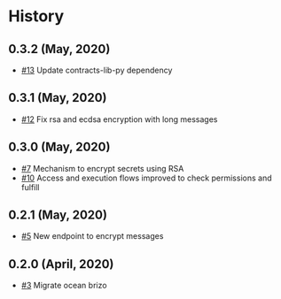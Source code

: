 History
=======

0.3.2 (May, 2020)
-------------------------
* [#13](https://github.com/keyko-io/nevermined-gateway/pull/13) Update contracts-lib-py dependency 

0.3.1 (May, 2020)
-------------------------
* [#12](https://github.com/keyko-io/nevermined-gateway/pull/12) Fix rsa and ecdsa encryption with long messages

0.3.0 (May, 2020)
-------------------------

* [#7](https://github.com/keyko-io/nevermined-gateway/issues/7) Mechanism to encrypt secrets using RSA
* [#10](https://github.com/keyko-io/nevermined-gateway/issues/10) Access and execution flows improved to check permissions and fulfill


0.2.1 (May, 2020)
-------------------------

* [#5](https://github.com/keyko-io/nevermined-gateway/issues/5) New endpoint to encrypt messages


0.2.0 (April, 2020)
-------------------------

* [#3](https://github.com/keyko-io/nevermined-gateway/issues/3) Migrate ocean brizo
